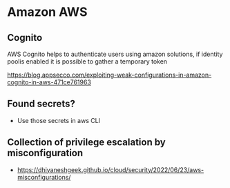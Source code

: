 # Amazon AWS

## Cognito

AWS Cognito helps to authenticate users using amazon solutions, if identity poolis enabled it is possible to gather a temporary token

https://blog.appsecco.com/exploiting-weak-configurations-in-amazon-cognito-in-aws-471ce761963

## Found secrets?

- Use those secrets in aws CLI

## Collection of privilege escalation by misconfiguration

- https://dhiyaneshgeek.github.io/cloud/security/2022/06/23/aws-misconfigurations/
